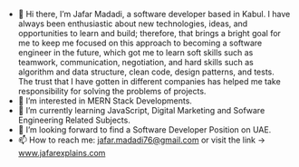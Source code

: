 - 👋 Hi there, I’m Jafar Madadi, a software developer based in Kabul. I have always been enthusiastic about new technologies, ideas, and opportunities to learn and build; therefore, that brings a bright goal for me to keep me focused on this approach to becoming a software engineer in the future, which got me to learn soft skills such as teamwork, communication, negotiation, and hard skills such as algorithm and data structure, clean code, design patterns, and tests. The trust that I have gotten in different companies has helped me take responsibility for solving the problems of projects.
- 👀 I’m interested in MERN Stack Developments.
- 🌱 I’m currently learning JavaScript, Digital Marketing and Sofware Engineering Related Subjects.
- 💞️ I’m looking forward to find a Software Developer Position on UAE.
- 📫 How to reach me: jafar.madadi76@gmail.com   or   visit the link -> www.jafarexplains.com
